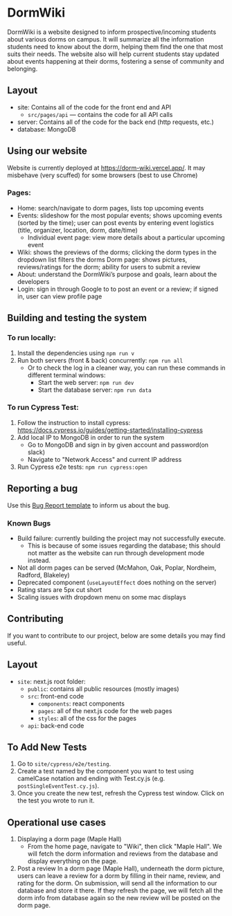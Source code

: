# DormWiki
DormWiki is a website designed to inform prospective/incoming students about various dorms on campus. It will summarize all the information students need to know about the dorm, helping them find the one that most suits their needs. The website also will help current students stay updated about events happening at their dorms, fostering a sense of community and belonging.

## Layout
- site: Contains all of the code for the front end and API
  - `src/pages/api` — contains the code for all API calls
- server: Contains all of the code for the back end (http requests, etc.)
- database: MongoDB

## Using our website
Website is currently deployed at https://dorm-wiki.vercel.app/. It may misbehave (very scuffed) for some browsers (best to use Chrome)

### Pages:
- Home: search/navigate to dorm pages, lists top upcoming events
- Events: slideshow for the most popular events; shows upcoming events (sorted by the time); user can post events by entering event logistics (title, organizer, location, dorm, date/time)
	- Individual event page: view more details about a particular upcoming event
- Wiki: shows the previews of the dorms; clicking the dorm types in the dropdown list filters the dorms
	Dorm page: shows pictures, reviews/ratings for the dorm; ability for users to submit a review
- About: understand the DormWiki’s purpose and goals, learn about the developers
- Login: sign in through Google to to post an event or a review; if signed in, user can view profile page

## Building and testing the system
### To run locally:
1. Install the dependencies using `npm run v`
2. Run both servers (front & back) concurrently: `npm run all`
	- Or to check the log in a cleaner way, you can run these commands in different terminal windows:
		- Start the web server: `npm run dev` 
		- Start the database server: `npm run data` 

### To run Cypress Test:
1. Follow the instruction to install cypress: https://docs.cypress.io/guides/getting-started/installing-cypress
2. Add local IP to MongoDB in order to run the system
	- Go to MongoDB and sign in by given account and password(on slack)
	- Navigate to "Network Access" and current IP address
4. Run Cypress e2e tests: `npm run cypress:open`

## Reporting a bug
Use this [Bug Report template](https://github.com/DormWiki/dorm-wiki/blob/main/bug_template.md) to inform us about the bug.

### Known Bugs
- Build failure: currently building the project may not successfully execute. 
	- This is because of some issues regarding the database; this should not matter as the website can run through development mode instead.
- Not all dorm pages can be served (McMahon, Oak, Poplar, Nordheim, Radford, Blakeley)
- Deprecated component (`useLayoutEffect` does nothing on the server)
- Rating stars are 5px cut short
- Scaling issues with dropdown menu on some mac displays

## Contributing
If you want to contribute to our project, below are some details you may find useful.

## Layout
- `site`: next.js root folder:
	- `public`: contains all public resources (mostly images)
	- `src`: front-end code
		- `components`: react components
		- `pages`: all of the next.js code for the web pages
		- `styles`: all of the css for the pages
	- `api`: back-end code

## To Add New Tests
1. Go to `site/cypress/e2e/testing`.
2. Create a test named by the component you want to test using camelCase notation and ending with Test.cy.js (e.g. `postSingleEventTest.cy.js`).
3. Once you create the new test, refresh the Cypress test window. Click on the test you wrote to run it.

## Operational use cases
1. Displaying a dorm page (Maple Hall)
	- From the home page, navigate to "Wiki", then click "Maple Hall". We will fetch the dorm information and reviews from the database and display everything on the page.
2. Post a review
	In a dorm page (Maple Hall), underneath the dorm picture, users can leave a review for a dorm by filling in their name, review, and rating for the dorm. On submission, will send all the information to our database and store it there. If they refresh the page, we will fetch all the dorm info from database again so the new review will be posted on the dorm page. 
